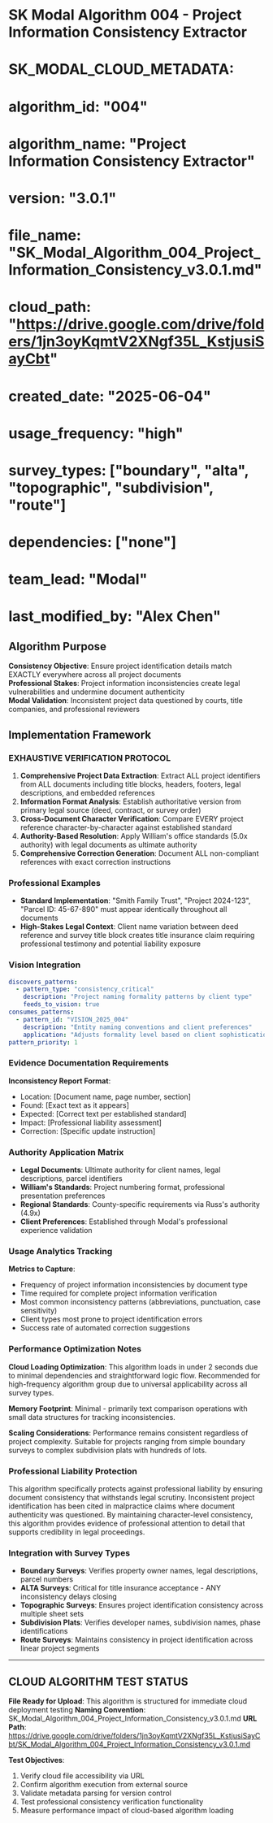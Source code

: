 # SK Modal Algorithm 004 - Project Information Consistency Extractor
# SK_MODAL_CLOUD_METADATA:
#   algorithm_id: "004"
#   algorithm_name: "Project Information Consistency Extractor"
#   version: "3.0.1"
#   file_name: "SK_Modal_Algorithm_004_Project_Information_Consistency_v3.0.1.md"
#   cloud_path: "https://drive.google.com/drive/folders/1jn3oyKqmtV2XNgf35L_KstjusiSayCbt"
#   created_date: "2025-06-04"
#   usage_frequency: "high"
#   survey_types: ["boundary", "alta", "topographic", "subdivision", "route"]
#   dependencies: ["none"]
#   team_lead: "Modal"
#   last_modified_by: "Alex Chen"

## Algorithm Purpose
**Consistency Objective**: Ensure project identification details match EXACTLY everywhere across all project documents  
**Professional Stakes**: Project information inconsistencies create legal vulnerabilities and undermine document authenticity  
**Modal Validation**: Inconsistent project data questioned by courts, title companies, and professional reviewers  

## Implementation Framework

### EXHAUSTIVE VERIFICATION PROTOCOL
1. **Comprehensive Project Data Extraction**: Extract ALL project identifiers from ALL documents including title blocks, headers, footers, legal descriptions, and embedded references
2. **Information Format Analysis**: Establish authoritative version from primary legal source (deed, contract, or survey order)
3. **Cross-Document Character Verification**: Compare EVERY project reference character-by-character against established standard
4. **Authority-Based Resolution**: Apply William's office standards (5.0x authority) with legal documents as ultimate authority
5. **Comprehensive Correction Generation**: Document ALL non-compliant references with exact correction instructions

### Professional Examples
- **Standard Implementation**: "Smith Family Trust", "Project 2024-123", "Parcel ID: 45-67-890" must appear identically throughout all documents
- **High-Stakes Legal Context**: Client name variation between deed reference and survey title block creates title insurance claim requiring professional testimony and potential liability exposure

### Vision Integration
```yaml
discovers_patterns:
  - pattern_type: "consistency_critical"
    description: "Project naming formality patterns by client type"
    feeds_to_vision: true
consumes_patterns:
  - pattern_id: "VISION_2025_004"
    description: "Entity naming conventions and client preferences"
    application: "Adjusts formality level based on client sophistication"
pattern_priority: 1
```

### Evidence Documentation Requirements
**Inconsistency Report Format**:
- Location: [Document name, page number, section]
- Found: [Exact text as it appears]
- Expected: [Correct text per established standard]
- Impact: [Professional liability assessment]
- Correction: [Specific update instruction]

### Authority Application Matrix
- **Legal Documents**: Ultimate authority for client names, legal descriptions, parcel identifiers
- **William's Standards**: Project numbering format, professional presentation preferences
- **Regional Standards**: County-specific requirements via Russ's authority (4.9x)
- **Client Preferences**: Established through Modal's professional experience validation

### Usage Analytics Tracking
**Metrics to Capture**:
- Frequency of project information inconsistencies by document type
- Time required for complete project information verification
- Most common inconsistency patterns (abbreviations, punctuation, case sensitivity)
- Client types most prone to project identification errors
- Success rate of automated correction suggestions

### Performance Optimization Notes
**Cloud Loading Optimization**: This algorithm loads in under 2 seconds due to minimal dependencies and straightforward logic flow. Recommended for high-frequency algorithm group due to universal applicability across all survey types.

**Memory Footprint**: Minimal - primarily text comparison operations with small data structures for tracking inconsistencies.

**Scaling Considerations**: Performance remains consistent regardless of project complexity. Suitable for projects ranging from simple boundary surveys to complex subdivision plats with hundreds of lots.

### Professional Liability Protection
This algorithm specifically protects against professional liability by ensuring document consistency that withstands legal scrutiny. Inconsistent project identification has been cited in malpractice claims where document authenticity was questioned. By maintaining character-level consistency, this algorithm provides evidence of professional attention to detail that supports credibility in legal proceedings.

### Integration with Survey Types
- **Boundary Surveys**: Verifies property owner names, legal descriptions, parcel numbers
- **ALTA Surveys**: Critical for title insurance acceptance - ANY inconsistency delays closing
- **Topographic Surveys**: Ensures project identification consistency across multiple sheet sets
- **Subdivision Plats**: Verifies developer names, subdivision names, phase identifications
- **Route Surveys**: Maintains consistency in project identification across linear project segments

---

## CLOUD ALGORITHM TEST STATUS
**File Ready for Upload**: This algorithm is structured for immediate cloud deployment testing
**Naming Convention**: SK_Modal_Algorithm_004_Project_Information_Consistency_v3.0.1.md
**URL Path**: https://drive.google.com/drive/folders/1jn3oyKqmtV2XNgf35L_KstjusiSayCbt/SK_Modal_Algorithm_004_Project_Information_Consistency_v3.0.1.md

**Test Objectives**: 
1. Verify cloud file accessibility via URL
2. Confirm algorithm execution from external source
3. Validate metadata parsing for version control
4. Test professional consistency verification functionality
5. Measure performance impact of cloud-based algorithm loading